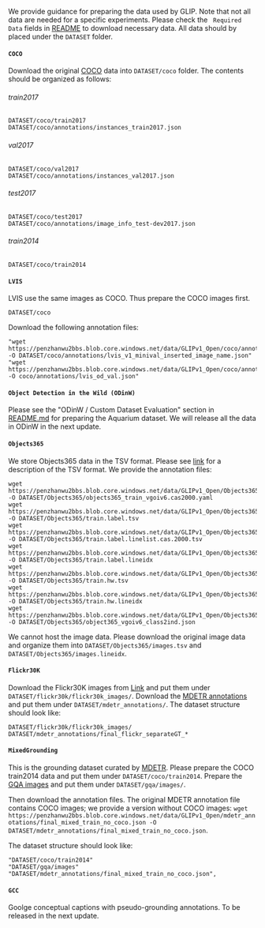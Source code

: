 We provide guidance for preparing the data used by GLIP. Note that not all data are needed for a specific experiments. Please check the `` Required Data`` fields in [README](README.md) to download necessary data. All data should by placed under the ``DATASET`` folder.


#### ``COCO``
Download the original [COCO](https://cocodataset.org/#download) data into ``DATASET/coco`` folder. The contents should be organized as follows:

###### train2017
    DATASET/coco/train2017
    DATASET/coco/annotations/instances_train2017.json

###### val2017
    DATASET/coco/val2017
    DATASET/coco/annotations/instances_val2017.json
###### test2017
    DATASET/coco/test2017
    DATASET/coco/annotations/image_info_test-dev2017.json
###### train2014
    DATASET/coco/train2014

#### ``LVIS``
LVIS use the same images as COCO. Thus prepare the COCO images first.

    DATASET/coco

Download the following annotation files:

    "wget https://penzhanwu2bbs.blob.core.windows.net/data/GLIPv1_Open/coco/annotations/lvis_v1_minival_inserted_image_name.json -O DATASET/coco/annotations/lvis_v1_minival_inserted_image_name.json"
    "wget https://penzhanwu2bbs.blob.core.windows.net/data/GLIPv1_Open/coco/annotations/lvis_od_val.json -O coco/annotations/lvis_od_val.json"

#### ``Object Detection in the Wild (ODinW)``
Please see the "ODinW / Custom Dataset Evaluation" section in [README.md](README.md) for preparing the Aquarium dataset. We will release all the data in ODinW in the next update.


#### ``Objects365``
We store Objects365 data in the TSV format. Please see [link](https://github.com/microsoft/scene_graph_benchmark/tree/main/tools/mini_tsv) for a description of the TSV format. We provide the annotation files:

    wget https://penzhanwu2bbs.blob.core.windows.net/data/GLIPv1_Open/Objects365/objects365_train_vgoiv6.cas2000.yaml -O DATASET/Objects365/objects365_train_vgoiv6.cas2000.yaml
    wget https://penzhanwu2bbs.blob.core.windows.net/data/GLIPv1_Open/Objects365/train.label.tsv -O DATASET/Objects365/train.label.tsv
    wget https://penzhanwu2bbs.blob.core.windows.net/data/GLIPv1_Open/Objects365/train.label.linelist.cas.2000.tsv -O DATASET/Objects365/train.label.linelist.cas.2000.tsv
    wget https://penzhanwu2bbs.blob.core.windows.net/data/GLIPv1_Open/Objects365/train.label.lineidx -O DATASET/Objects365/train.label.lineidx
    wget https://penzhanwu2bbs.blob.core.windows.net/data/GLIPv1_Open/Objects365/train.hw.tsv -O DATASET/Objects365/train.hw.tsv
    wget https://penzhanwu2bbs.blob.core.windows.net/data/GLIPv1_Open/Objects365/train.hw.lineidx -O DATASET/Objects365/train.hw.lineidx
    wget https://penzhanwu2bbs.blob.core.windows.net/data/GLIPv1_Open/Objects365/object365_vgoiv6_class2ind.json -O DATASET/Objects365/object365_vgoiv6_class2ind.json

We cannot host the image data. Please download the original image data and organize them into ``DATASET/Objects365/images.tsv`` and ``DATASET/Objects365/images.lineidx``.
    
#### ``Flickr30K``
Download the Flickr30K images from [Link](http://shannon.cs.illinois.edu/DenotationGraph/) and put them under ``DATASET/flickr30k/flickr30k_images/``. Download the [MDETR annotations](https://zenodo.org/record/4729015/files/mdetr_annotations.tar.gz?download=1) and put them under ``DATASET/mdetr_annotations/``. The dataset structure should look like:

    DATASET/flickr30k/flickr30k_images/
    DATASET/mdetr_annotations/final_flickr_separateGT_*

#### ``MixedGrounding``
This is the grounding dataset curated by [MDETR](https://github.com/ashkamath/mdetr/blob/main/.github/pretrain.md). 
Please prepare the COCO train2014 data and put them under ``DATASET/coco/train2014``. 
Prepare the [GQA images](https://nlp.stanford.edu/data/gqa/images.zip) and put them under ``DATASET/gqa/images/``. 

Then download the annotation files. The original MDETR annotation file contains COCO images; we provide a version without COCO images: ``wget https://penzhanwu2bbs.blob.core.windows.net/data/GLIPv1_Open/mdetr_annotations/final_mixed_train_no_coco.json -O DATASET/mdetr_annotations/final_mixed_train_no_coco.json``.

The dataset structure should look like:

    "DATASET/coco/train2014" 
    "DATASET/gqa/images"
    "DATASET/mdetr_annotations/final_mixed_train_no_coco.json",

#### ``GCC``
Goolge conceptual captions with pseudo-grounding annotations.
To be released in the next update.